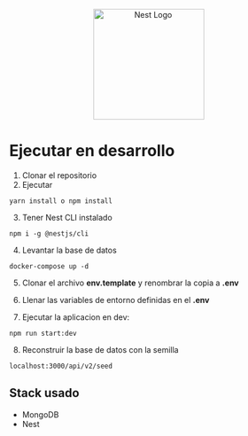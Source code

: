 <p align="center">
  <a href="http://nestjs.com/" target="blank"><img src="https://nestjs.com/img/logo-small.svg" width="200" alt="Nest Logo" /></a>
</p>

# Ejecutar en desarrollo

1. Clonar el repositorio
2. Ejecutar
```
yarn install o npm install
```
3. Tener Nest CLI instalado
```
npm i -g @nestjs/cli
```

4. Levantar la base de datos
```
docker-compose up -d
```
5. Clonar el archivo __env.template__ y renombrar la copia a __.env__

6. Llenar las variables de entorno definidas en el __.env__

7. Ejecutar la aplicacion en dev: 
```
npm run start:dev
```
8. Reconstruir la base de datos con la semilla 
```
localhost:3000/api/v2/seed
```


## Stack usado
* MongoDB
* Nest